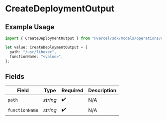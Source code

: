 # CreateDeploymentOutput

## Example Usage

```typescript
import { CreateDeploymentOutput } from "@vercel/sdk/models/operations/createdeployment.js";

let value: CreateDeploymentOutput = {
  path: "/usr/libexec",
  functionName: "<value>",
};
```

## Fields

| Field              | Type               | Required           | Description        |
| ------------------ | ------------------ | ------------------ | ------------------ |
| `path`             | *string*           | :heavy_check_mark: | N/A                |
| `functionName`     | *string*           | :heavy_check_mark: | N/A                |